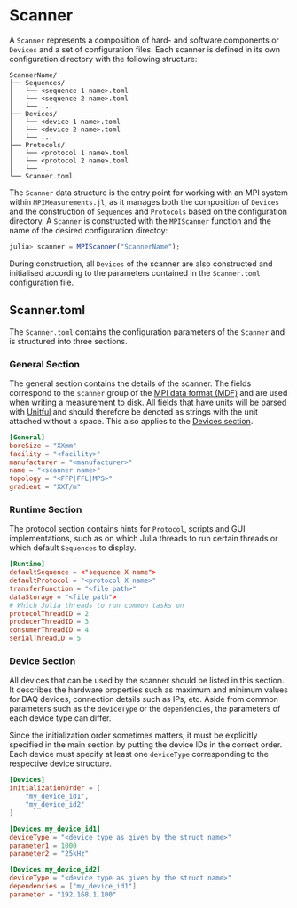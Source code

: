 # Scanner

A `Scanner` represents a composition of hard- and software components or `Devices` and a set of configuration files. Each scanner is defined in its own configuration directory with the following structure:

```
ScannerName/
├── Sequences/
│   └── <sequence 1 name>.toml
│   └── <sequence 2 name>.toml
│   └── ...
├── Devices/
│   └── <device 1 name>.toml
│   └── <device 2 name>.toml
│   └── ...
├── Protocols/
│   └── <protocol 1 name>.toml
│   └── <protocol 2 name>.toml
│   └── ...
└── Scanner.toml
```

The `Scanner` data structure is the entry point for working with an MPI system within `MPIMeasurements.jl`, as it manages both the composition of `Devices` and the construction of `Sequences` and `Protocols` based on the configuration directory. A `Scanner` is constructed with the `MPIScanner` function and the name of the desired configuration directoy:  

```julia
julia> scanner = MPIScanner("ScannerName");
```

During construction, all `Devices` of the scanner are also constructed and initialised according to the parameters contained in the `Scanner.toml` configuration file.

## Scanner.toml

The `Scanner.toml` contains the configuration parameters of the `Scanner` and is structured into three sections. 

### General Section

The general section contains the details of the scanner. The fields correspond to the `scanner` group of the [MPI data format (MDF)](https://github.com/MagneticParticleImaging/MDF) and are used when writing a measurement to disk.
All fields that have units will be parsed with [Unitful](https://github.com/PainterQubits/Unitful.jl) and should therefore be denoted as strings with the unit attached without a space. This also applies to the [Devices section](@ref).

```toml
[General]
boreSize = "XXmm"
facility = "<facility>"
manufacturer = "<manufacturer>"
name = "<scanner name>"
topology = "<FFP|FFL|MPS>"
gradient = "XXT/m"
```

### Runtime Section

The protocol section contains hints for `Protocol`, scripts and GUI implementations, such as on which Julia threads to run certain threads or which default `Sequences` to display.

```toml
[Runtime]
defaultSequence = <"sequence X name">
defaultProtocol = "<protocol X name>"
transferFunction = "<file path>"
dataStorage = "<file path">
# Which Julia threads to run common tasks on
protocolThreadID = 2
producerThreadID = 3
consumerThreadID = 4
serialThreadID = 5
```

### Device Section

All devices that can be used by the scanner should be listed in this section. It describes the hardware properties such as maximum and minimum values for DAQ devices, connection details such as IPs, etc. Aside from common parameters such as the `deviceType` or the `dependencies`, the parameters of each device type can differ.

Since the initialization order sometimes matters, it must be explicitly specified in the main section by putting the device IDs in the correct order. Each device must specify at least one `deviceType` corresponding to the respective device structure.

```toml
[Devices]
initializationOrder = [
    "my_device_id1",
    "my_device_id2"
]

[Devices.my_device_id1]
deviceType = "<device type as given by the struct name>"
parameter1 = 1000
parameter2 = "25kHz"

[Devices.my_device_id2]
deviceType = "<device type as given by the struct name>"
dependencies = ["my_device_id1"]
parameter = "192.168.1.100"
```